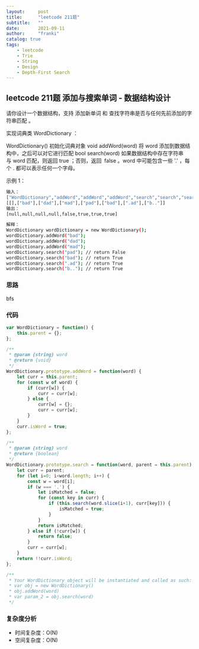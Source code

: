 ```yaml
---
layout:     post
title:      "leetcode 211题"
subtitle:   ""
date:       2021-09-11
author:     "franki"
catalog: true
tags:
    - leetcode
    - Trie
    - String
    - Design
    - Depth-First Search
---
```


## leetcode 211题 添加与搜索单词 - 数据结构设计

请你设计一个数据结构，支持 添加新单词 和 查找字符串是否与任何先前添加的字符串匹配 。

实现词典类 WordDictionary ：

WordDictionary() 初始化词典对象
void addWord(word) 将 word 添加到数据结构中，之后可以对它进行匹配
bool search(word) 如果数据结构中存在字符串与 word 匹配，则返回 true ；否则，返回  false 。word 中可能包含一些 '.' ，每个 . 都可以表示任何一个字母。

示例 1：

```bash
输入：
["WordDictionary","addWord","addWord","addWord","search","search","search","search"]
[[],["bad"],["dad"],["mad"],["pad"],["bad"],[".ad"],["b.."]]
输出：
[null,null,null,null,false,true,true,true]

解释：
WordDictionary wordDictionary = new WordDictionary();
wordDictionary.addWord("bad");
wordDictionary.addWord("dad");
wordDictionary.addWord("mad");
wordDictionary.search("pad"); // return False
wordDictionary.search("bad"); // return True
wordDictionary.search(".ad"); // return True
wordDictionary.search("b.."); // return True
```

### 思路

bfs

### 代码

```js
var WordDictionary = function() {
    this.parent = {};
};

/** 
 * @param {string} word
 * @return {void}
 */
WordDictionary.prototype.addWord = function(word) {
    let curr = this.parent;
    for (const w of word) {
        if (curr[w]) {
            curr = curr[w];
        } else {
            curr[w] = {};
            curr = curr[w];
        }
    }
    curr.isWord = true;
};

/** 
 * @param {string} word
 * @return {boolean}
 */
WordDictionary.prototype.search = function(word, parent = this.parent) {
    let curr = parent;
    for (let i=0; i<word.length; i++) {
        const w = word[i];
        if (w === '.') {
            let isMatched = false;
            for (const key in curr) {
                if (this.search(word.slice(i+1), curr[key])) {
                    isMatched = true;
                }
            }
            return isMatched;
        } else if (!curr[w]) {
            return false;
        }
        curr = curr[w];
    }
    return !!curr.isWord;
};

/**
 * Your WordDictionary object will be instantiated and called as such:
 * var obj = new WordDictionary()
 * obj.addWord(word)
 * var param_2 = obj.search(word)
 */
```

### 复杂度分析

- 时间复杂度：O(N)
- 空间复杂度：O(N)
